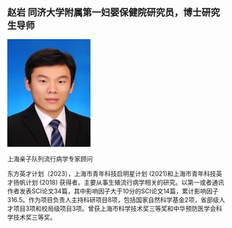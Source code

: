 ## **赵岩 同济大学附属第一妇婴保健院研究员，博士研究生导师**

<img src="image/5.jpg" style="zoom:67%;" />

上海亲子队列流行病学专家顾问

东方英才计划（2023），上海市青年科技启明星计划 (2021)和上海市青年科技英才扬帆计划 (2018) 获得者。主要从事生殖流行病学相关的研究。以第一或者通讯作者发表SCI论文34篇，其中影响因子大于10分的SCI论文14篇，累计影响因子316.5。作为项目负责人主持科研项目8项，包括国家自然科学基金2项，省部级人才项目3项和校局级项目3项。曾获上海市科学技术奖三等奖和中华预防医学会科学技术奖三等奖。